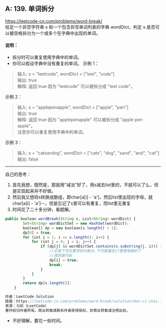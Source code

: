 ## A:  139. 单词拆分
https://leetcode-cn.com/problems/word-break/  
给定一个非空字符串 s 和一个包含非空单词列表的字典 wordDict，判定 s 是否可以被空格拆分为一个或多个在字典中出现的单词。

#### 说明：

+ 拆分时可以重复使用字典中的单词。
+ 你可以假设字典中没有重复的单词。
示例 1：  

>输入: s = "leetcode", wordDict = ["leet", "code"]  
>输出: true  
>解释: 返回 true 因为 "leetcode" 可以被拆分成 "leet code"。  

示例 2：  
>输入: s = "applepenapple", wordDict = ["apple", "pen"]  
>输出: true  
>解释: 返回 true 因为 "applepenapple" 可以被拆分成 "apple pen apple"。  
> 注意你可以重复使用字典中的单词。

示例 3：  
>输入: s = "catsandog", wordDict = ["cats", "dog", "sand", "and", "cat"]   
>输出: false
---
自己的思考：
1. 首先我想，既然是，那就用“减法”好了，用s减去list里的，不就可以了么，但是实现起来并不好做。
2. 然后我又想将s转换成数组，即char[a[i] - 'a']，然后list里出现的字母，就char[a[i] - 'a']--，但是忘记了s里可以有重复，而list里无重复
3. 时间花了二十多分钟，看题解。
```javascript
public boolean wordBreak(String s, List<String> wordDict) {
        Set<String> wordDictSet = new HashSet(wordDict);
        boolean[] dp = new boolean[s.length() + 1];
        dp[0] = true;
        for (int i = 1; i <= s.length(); i++) {
            for (int j = 0; j < i; j++) {
                if (dp[j] && wordDictSet.contains(s.substring(j, i))) {
                    //记录下符合要求的分割点,下次直接在if里使用就好了
                    //真的很巧妙
                    dp[i] = true;
                    break;
                }
            }
        }
        return dp[s.length()];
    }

作者：LeetCode-Solution
链接：https://leetcode-cn.com/problems/word-break/solution/dan-ci-chai-fen-by-leetcode-solution/
来源：力扣（LeetCode）
著作权归作者所有。商业转载请联系作者获得授权，非商业转载请注明出处。
```
+ 不好理解，要花一些时间。
